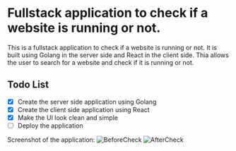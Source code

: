 # Fullstack application to check if a website is running or not.

This is a fullstack application to check if a website is running or not. It is built using Golang in the server side and React in the client side. Thia allows the user to search for a website and check if it is running or not.

## Todo List

- [x] Create the server side application using Golang
- [x] Create the client side application using React
- [x] Make the UI look clean and simple
- [ ] Deploy the application

Screenshot of the application:
![BeforeCheck]("screenshots/beforecheck.png")
![AfterCheck]("screenshots/aftercheck.png")
